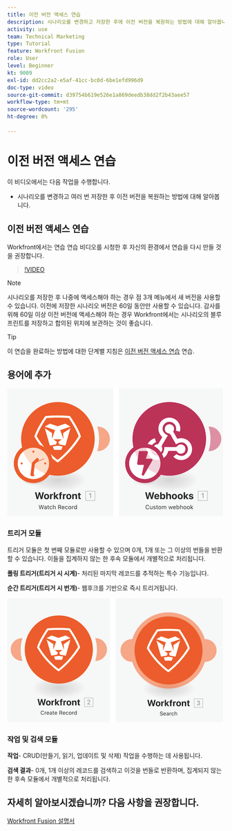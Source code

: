 ```yaml
---
title: 이전 버전 액세스 연습
description: 시나리오를 변경하고 저장한 후에 이전 버전을 복원하는 방법에 대해 알아봅니다 [!DNL Adobe Workfront Fusion].
activity: use
team: Technical Marketing
type: Tutorial
feature: Workfront Fusion
role: User
level: Beginner
kt: 9009
exl-id: dd2cc2a2-e5af-41cc-bc0d-6be1efd996d9
doc-type: video
source-git-commit: d39754b619e526e1a869deedb38dd2f2b43aee57
workflow-type: tm+mt
source-wordcount: '295'
ht-degree: 0%

---
```


# 이전 버전 액세스 연습

이 비디오에서는 다음 작업을 수행합니다.

* 시나리오를 변경하고 여러 번 저장한 후 이전 버전을 복원하는 방법에 대해 알아봅니다.

## 이전 버전 액세스 연습

Workfront에서는 연습 연습 비디오를 시청한 후 자신의 환경에서 연습을 다시 만들 것을 권장합니다.

>[!VIDEO](https://video.tv.adobe.com/v/335268/?quality=12)

>[!NOTE]
>
>시나리오를 저장한 후 나중에 액세스해야 하는 경우 점 3개 메뉴에서 새 버전을 사용할 수 있습니다. 이전에 저장한 시나리오 버전은 60일 동안만 사용할 수 있습니다. 감사를 위해 60일 이상 이전 버전에 액세스해야 하는 경우 Workfront에서는 시나리오의 블루프린트를 저장하고 합의된 위치에 보관하는 것이 좋습니다.

>[!TIP]
>
>이 연습을 완료하는 방법에 대한 단계별 지침은 [이전 버전 액세스 연습](https://experienceleague.adobe.com/docs/workfront-learn/tutorials-workfront/fusion/exercises/access-previous-versions.html?lang=en) 연습.

## 용어에 추가

![시계 레코드 및 사용자 지정 웹후크 모듈의 이미지](assets/understand-the-basics-3.png)

### 트리거 모듈

트리거 모듈은 첫 번째 모듈로만 사용할 수 있으며 0개, 1개 또는 그 이상의 번들을 반환할 수 있습니다. 이들을 집계하지 않는 한 후속 모듈에서 개별적으로 처리됩니다.

**폴링 트리거(트리거 시 시계)**- 처리된 마지막 레코드를 추적하는 특수 기능입니다.

**순간 트리거(트리거 시 번개)**- 웹후크를 기반으로 즉시 트리거됩니다.

![레코드 만들기 및 검색 모듈의 이미지](assets/understand-the-basics-4.png)

### 작업 및 검색 모듈

**작업**- CRUD(만들기, 읽기, 업데이트 및 삭제) 작업을 수행하는 데 사용됩니다.

**검색 결과**- 0개, 1개 이상의 레코드를 검색하고 이것을 번들로 반환하며, 집계되지 않는 한 후속 모듈에서 개별적으로 처리됩니다.

## 자세히 알아보시겠습니까? 다음 사항을 권장합니다.

[Workfront Fusion 설명서](https://experienceleague.adobe.com/docs/workfront/using/adobe-workfront-fusion/workfront-fusion-2.html?lang=en)
